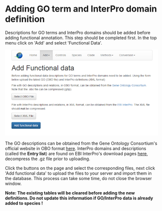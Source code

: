 # Adding GO term and InterPro domain definition

Descriptions for GO terms and InterPro domains should be added before
adding functional annotation. This step should be completed first. In
the top menu click on 'Add' and select 'Functional Data'. 
 
![Add functional data](../images/add_functional_data.png "Adding functional data")

The GO descriptions can be obtained from the Gene Ontology Consortium's 
official website in OBO format [here](http://geneontology.org/page/download-ontology).
InterPro domains and descriptions (called the **Entry list**) are found on EBI InterPro's download pages [here](https://www.ebi.ac.uk/interpro/download.html), 
decompress the .gz file prior to uploading. 

Click the buttons on the page and select the corresponding files, next 
click 'Add functional data' to upload the files to your server and 
import them in the database. This process can take some time, do not 
close the browser window. 

**Note: The existing tables will be cleared before adding the new 
definitions. Do not update this information if GO/InterPro data is 
already added to species !**